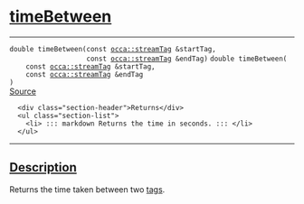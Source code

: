 
<h1 id="time-between">
 <a href="#/api/device/timeBetween" class="anchor">
   <span>timeBetween</span>
  </a>
</h1>

<div class="signature">

<hr>

  <div class="definition-container">
    <div class="definition">
      <code class="desktop-only"><span class="token keyword">double</span> timeBetween(<span class="token keyword">const</span> <a href="#/api/streamTag/">occa::streamTag</a> &startTag,
                   <span class="token keyword">const</span> <a href="#/api/streamTag/">occa::streamTag</a> &endTag)</code>
      <code class="mobile-only"><span class="token keyword">double</span> timeBetween(
    <span class="token keyword">const</span> <a href="#/api/streamTag/">occa::streamTag</a> &startTag,
    <span class="token keyword">const</span> <a href="#/api/streamTag/">occa::streamTag</a> &endTag
)</code>
      <div class="flex-spacing"></div>
      <a href="https://github.com/libocca/occa/blob/58bd0f1e/include/occa/core/device.hpp#L436" target="_blank">Source</a>
    </div>
    <div class="description">

      <div class="section-header">Returns</div>
      <ul class="section-list">
        <li> ::: markdown Returns the time in seconds. ::: </li>
      </ul>
</div>
  </div>

  <hr>
</div>


<h2 id="description">
 <a href="#/api/device/timeBetween?id=description" class="anchor">
   <span>Description</span>
  </a>
</h2>

Returns the time taken between two [tags](/api/streamTag/).
